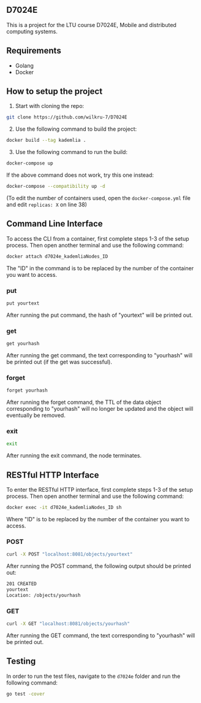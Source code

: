 ## D7024E
This is a project for the LTU course D7024E, Mobile and distributed computing systems.
## Requirements
- Golang
- Docker
## How to setup the project
1. Start with cloning the repo:
```bash
git clone https://github.com/wilkru-7/D7024E
```
2. Use the following command to build the project:
```bash
docker build --tag kademlia .
```
3. Use the following command to run the build:
```bash
docker-compose up
```
If the above command does not work, try this one instead:
```bash
docker-compose --compatibility up -d
```

(To edit the number of containers used, open the ``docker-compose.yml`` file and edit ``replicas: X`` on line 38)
## Command Line Interface
To access the CLI from a container, first complete steps 1-3 of the setup process. Then open another terminal and use the following command:
```bash
docker attach d7024e_kademliaNodes_ID
```
The "ID" in the command is to be replaced by the number of the container you want to access.
### put
```bash
put yourtext
```
After running the put command, the hash of "yourtext" will be printed out.
### get
```bash
get yourhash
```
After running the get command, the text corresponding to "yourhash" will be printed out (if the get was successful).
### forget
```bash
forget yourhash
```
After running the forget command, the TTL of the data object corresponding to "yourhash" will no longer be updated and the object will eventually be removed.
### exit
```bash
exit
```
After running the exit command, the node terminates.
## RESTful HTTP Interface
To enter the RESTful HTTP interface, first complete steps 1-3 of the setup process. Then open another terminal and use the following command:
```bash
docker exec -it d7024e_kademliaNodes_ID sh
```
Where "ID" is to be replaced by the number of the container you want to access.
### POST
```bash
curl -X POST "localhost:8081/objects/yourtext"
```
After running the POST command, the following output should be printed out:
```bash
201 CREATED
yourtext
Location: /objects/yourhash
```
### GET
```bash
curl -X GET "localhost:8081/objects/yourhash"
```
After running the GET command, the text corresponding to "yourhash" will be printed out.
## Testing
In order to run the test files, navigate to the ``d7024e`` folder and run the following command:
```bash
go test -cover
```

